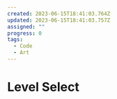 ```yaml
---
created: 2023-06-15T18:41:03.764Z
updated: 2023-06-15T18:41:03.757Z
assigned: ""
progress: 0
tags:
  - Code
  - Art
---
```


# Level Select
